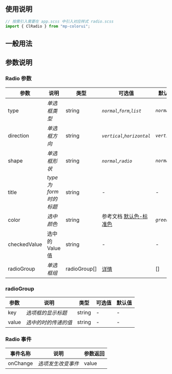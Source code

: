 ## 使用说明

```jsx
// 按需引入需要在 app.scss 中引入对应样式 radio.scss
import { ClRadio } from "mp-colorui";
```

## 一般用法

<CodeShow componentName='radio' />

## 参数说明

### Radio 参数

| 参数         | 说明                    | 类型         | 可选值                                          | 默认值       |
| ------------ | ----------------------- | ------------ | ----------------------------------------------- | ------------ |
| type         | _单选框类型_            | string       | _`normal`_,_`form`_,_`list`_                    | _`normal`_   |
| direction    | _单选框方向_            | string       | _`vertical`_,_`horizontal`_                     | _`vertical`_ |
| shape        | _单选框形状_            | string       | _`normal`_,_`radio`_                            | _`normal`_   |
| title        | _type 为 form 时的标题_ | string       | -                                               | -            |
| color        | _选中颜色_              | string       | 参考文档 [默认色-标准色](/mp-colorui-doc/home/color#标准色) | _`green`_    |
| checkedValue | 选中的 Value 值         | string       | -                                               | -            |
| radioGroup   | _单选框组_              | radioGroup[] | [详情](/mp-colorui-doc/form/radio#radiogroup)               | []           |

### radioGroup

| 参数  | 说明                 | 类型   | 可选值 | 默认值 |
| ----- | -------------------- | ------ | ------ | ------ |
| key   | _选项框的显示标题_   | string | -      | -      |
| value | _选中的时的传递的值_ | string | -      | -      |

### Radio 事件

| 事件名称 | 说明               | 参数返回 |
| -------- | ------------------ | -------- |
| onChange | _选项发生改变事件_ | value    |

<FloatPhone url="https://yinliangdream.github.io/mp-colorui-h5-demo/#/pages/components/radio/index" />
